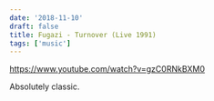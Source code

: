 ```yaml
---
date: '2018-11-10'
draft: false
title: Fugazi - Turnover (Live 1991)
tags: ['music']
---
```


<https://www.youtube.com/watch?v=gzC0RNkBXM0>

Absolutely classic.<!-- excerpt -->
